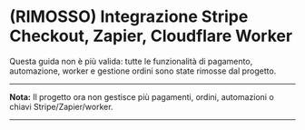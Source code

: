 # (RIMOSSO) Integrazione Stripe Checkout, Zapier, Cloudflare Worker

Questa guida non è più valida: tutte le funzionalità di pagamento, automazione, worker e gestione ordini sono state rimosse dal progetto.

---

**Nota:**
Il progetto ora non gestisce più pagamenti, ordini, automazioni o chiavi Stripe/Zapier/worker.

---
